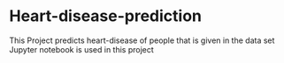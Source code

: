 # Heart-disease-prediction
This Project predicts heart-disease of people that is given in the data set 
Jupyter notebook is used in this project
